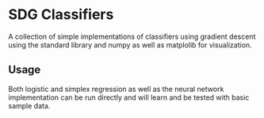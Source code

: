# SDG Classifiers

A collection of simple implementations of classifiers using gradient descent
using the standard library and numpy as well as matplolib for visualization.

Usage
-----

Both logistic and simplex regression as well as the neural network implementation can be run directly and will learn and be tested
with basic sample data.
